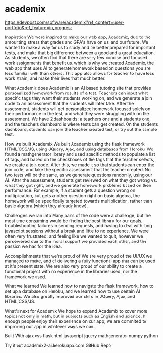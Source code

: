 # academix

https://devpost.com/software/academix?ref_content=user-portfolio&ref_feature=in_progress

Inspiration
We were inspired to make our web app, Academix, due to the amounting stress that grades and GPA's have on us, and our future. We wanted to make a way for us to study and be better prepared for important tests, and make that big difference between a good and a great education. As students, we often find that there are very few concise and focused work assignments that benefit us, which is why we created Academix, the web app that uses AI to generate homework based on questions you are less familiar with than others. This app also allows for teacher to have less work strain, and make their lives that much better.

What Academix does
Academix is an AI based tutoring site that provides personalized homework from results of a test. Teachers can input what specific tags they want their students working on, and we generate a join code to an assessment that the students will later take. After the assessment, students will get personalized homework focused solely on their performance in the test, and what they were struggling with on the assessment. We have 2 dashboards: a teachers one and a students one, and the teachers dashboard is where tests can get created. On the students dashboard, students can join the teacher created test, or try out the sample test.

How we built Academix
We built Academix using the flask framework, HTML/CSS/JS, using JQuery, Ajax, and using databases from Heroku. We found a mathgenerator library and used specific methods to populate a list of tags, and based on the checkboxes of the tags that the teacher selects, we create a join code. After this, we made it so that students can enter the join code, and take the specific assessment that the teacher created. No two tests will be the same, as we generate questions randomly, using our AI. After the assessment, students get reviewed on what they got wrong vs. what they got right, and we generate homework problems based on their performance. For example, if a student gets a question wrong on multiplication, but gets another question right on basic algebra, the homework will be specifically targeted towards multiplication, rather than basic algebra (which they already know).

Challenges we ran into
Many parts of the code were a challenge, but the most time consuming would be finding the best library for our goals, troubleshooting failures in sending requests, and having to deal with long javascript sessions without a break and little to no experience. We were often very frustrated, and feeling like we wanted to quit, however we perservered due to the moral support we provided each other, and the passion we had for the idea.

Accomplishments that we're proud of
We are very proud of the UI/UX we managed to make, and of delivering a fully functional app that can be used at it's present state. We are also very proud of our ability to create a functional project with no experience in the libraries used, nor the framework we used.

What we learned
We learned how to navigate the flask framework, how to set up a database on Heroku, and we learned how to use certain AI libraries. We also greatly improved our skills in JQuery, Ajax, and HTML/CSS/JS.

What's next for Academix
We hope to expand Academix to cover more topics not only in math, but in subjects such as English and science. If enough people enjoy their experience on our app, we are commited to improving our app in whatever ways we can.

Built With
ajax
css
flask
html
javascript
jquery
mathgenerator
numpy
python

Try it out
 academix2-ai.herokuapp.com
 GitHub Repo
